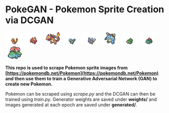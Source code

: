 # PokeGAN - Pokemon Sprite Creation via DCGAN
![Pokemon](images/sprites/charmander.png) ![Pokemon](images/sprites/charmeleon.png) ![Pokemon](images/sprites/charizard.png)   ![Pokemon](images/sprites/squirtle.png) ![Pokemon](images/sprites/wartortle.png) ![Pokemon](images/sprites/blastoise.png)  ![Pokemon](images/sprites/bulbasaur.png) ![Pokemon](images/sprites/ivysaur.png) ![Pokemon](images/sprites/venusaur.png) 

**This repo is used to scrape Pokemon sprite images from [https://pokemondb.net/Pokemon](https://pokemondb.net/Pokemon) and then use them to train a Generative Adversarial Network (GAN) to create new Pokemon.**

Pokemon can be scraped using *scrape.py* and the DCGAN can then be trained using *train.py*. Generator weights are saved under **weights/** and images generated at each epoch are saved under **generated/**.